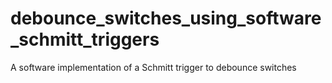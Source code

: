 # debounce_switches_using_software_schmitt_triggers
 A software implementation of a Schmitt trigger to debounce switches

